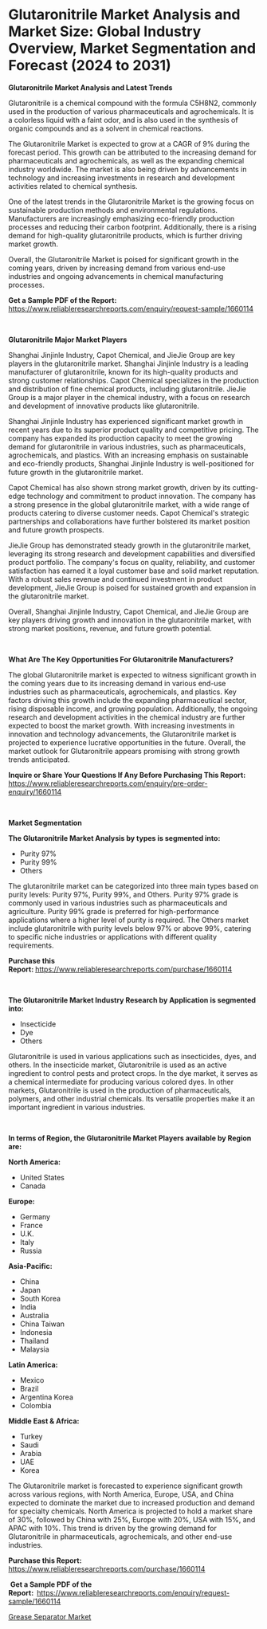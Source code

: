 <p><h1>Glutaronitrile Market Analysis and Market Size: Global Industry Overview, Market Segmentation and Forecast (2024 to 2031)</h1></p><p><strong>Glutaronitrile Market Analysis and Latest Trends</strong></p>
<p><p>Glutaronitrile is a chemical compound with the formula C5H8N2, commonly used in the production of various pharmaceuticals and agrochemicals. It is a colorless liquid with a faint odor, and is also used in the synthesis of organic compounds and as a solvent in chemical reactions.</p><p>The Glutaronitrile Market is expected to grow at a CAGR of 9% during the forecast period. This growth can be attributed to the increasing demand for pharmaceuticals and agrochemicals, as well as the expanding chemical industry worldwide. The market is also being driven by advancements in technology and increasing investments in research and development activities related to chemical synthesis.</p><p>One of the latest trends in the Glutaronitrile Market is the growing focus on sustainable production methods and environmental regulations. Manufacturers are increasingly emphasizing eco-friendly production processes and reducing their carbon footprint. Additionally, there is a rising demand for high-quality glutaronitrile products, which is further driving market growth.</p><p>Overall, the Glutaronitrile Market is poised for significant growth in the coming years, driven by increasing demand from various end-use industries and ongoing advancements in chemical manufacturing processes.</p></p>
<p><strong>Get a Sample PDF of the Report:&nbsp;</strong> <a href="https://www.reliableresearchreports.com/enquiry/request-sample/1660114">https://www.reliableresearchreports.com/enquiry/request-sample/1660114</a></p>
<p>&nbsp;</p>
<p><strong>Glutaronitrile Major Market Players</strong></p>
<p><p>Shanghai Jinjinle Industry, Capot Chemical, and JieJie Group are key players in the glutaronitrile market. Shanghai Jinjinle Industry is a leading manufacturer of glutaronitrile, known for its high-quality products and strong customer relationships. Capot Chemical specializes in the production and distribution of fine chemical products, including glutaronitrile. JieJie Group is a major player in the chemical industry, with a focus on research and development of innovative products like glutaronitrile.</p><p>Shanghai Jinjinle Industry has experienced significant market growth in recent years due to its superior product quality and competitive pricing. The company has expanded its production capacity to meet the growing demand for glutaronitrile in various industries, such as pharmaceuticals, agrochemicals, and plastics. With an increasing emphasis on sustainable and eco-friendly products, Shanghai Jinjinle Industry is well-positioned for future growth in the glutaronitrile market.</p><p>Capot Chemical has also shown strong market growth, driven by its cutting-edge technology and commitment to product innovation. The company has a strong presence in the global glutaronitrile market, with a wide range of products catering to diverse customer needs. Capot Chemical's strategic partnerships and collaborations have further bolstered its market position and future growth prospects.</p><p>JieJie Group has demonstrated steady growth in the glutaronitrile market, leveraging its strong research and development capabilities and diversified product portfolio. The company's focus on quality, reliability, and customer satisfaction has earned it a loyal customer base and solid market reputation. With a robust sales revenue and continued investment in product development, JieJie Group is poised for sustained growth and expansion in the glutaronitrile market.</p><p>Overall, Shanghai Jinjinle Industry, Capot Chemical, and JieJie Group are key players driving growth and innovation in the glutaronitrile market, with strong market positions, revenue, and future growth potential.</p></p>
<p>&nbsp;</p>
<p><strong>What Are The Key Opportunities For Glutaronitrile Manufacturers?</strong></p>
<p><p>The global Glutaronitrile market is expected to witness significant growth in the coming years due to its increasing demand in various end-use industries such as pharmaceuticals, agrochemicals, and plastics. Key factors driving this growth include the expanding pharmaceutical sector, rising disposable income, and growing population. Additionally, the ongoing research and development activities in the chemical industry are further expected to boost the market growth. With increasing investments in innovation and technology advancements, the Glutaronitrile market is projected to experience lucrative opportunities in the future. Overall, the market outlook for Glutaronitrile appears promising with strong growth trends anticipated.</p></p>
<p><strong>Inquire or Share Your Questions If Any Before Purchasing This Report:</strong> <a href="https://www.reliableresearchreports.com/enquiry/pre-order-enquiry/1660114">https://www.reliableresearchreports.com/enquiry/pre-order-enquiry/1660114</a></p>
<p>&nbsp;</p>
<p><strong>Market Segmentation</strong></p>
<p><strong>The Glutaronitrile Market Analysis by types is segmented into:</strong></p>
<p><ul><li>Purity 97%</li><li>Purity 99%</li><li>Others</li></ul></p>
<p><p>The glutaronitrile market can be categorized into three main types based on purity levels: Purity 97%, Purity 99%, and Others. Purity 97% grade is commonly used in various industries such as pharmaceuticals and agriculture. Purity 99% grade is preferred for high-performance applications where a higher level of purity is required. The Others market include glutaronitrile with purity levels below 97% or above 99%, catering to specific niche industries or applications with different quality requirements.</p></p>
<p><strong>Purchase this Report:&nbsp;</strong><a href="https://www.reliableresearchreports.com/purchase/1660114">https://www.reliableresearchreports.com/purchase/1660114</a></p>
<p>&nbsp;</p>
<p><strong>The Glutaronitrile Market Industry Research by Application is segmented into:</strong></p>
<p><ul><li>Insecticide</li><li>Dye</li><li>Others</li></ul></p>
<p><p>Glutaronitrile is used in various applications such as insecticides, dyes, and others. In the insecticide market, Glutaronitrile is used as an active ingredient to control pests and protect crops. In the dye market, it serves as a chemical intermediate for producing various colored dyes. In other markets, Glutaronitrile is used in the production of pharmaceuticals, polymers, and other industrial chemicals. Its versatile properties make it an important ingredient in various industries.</p></p>
<p>&nbsp;</p>
<p><strong>In terms of Region, the Glutaronitrile Market Players available by Region are:</strong></p>
<p>
    <p> <strong> North America: </strong>
        <ul>
            <li>United States</li>
            <li>Canada</li>
        </ul>
        </p> 
    <p> <strong> Europe: </strong>
        <ul>
            <li>Germany</li>
            <li>France</li>
            <li>U.K.</li>
            <li>Italy</li>
            <li>Russia</li>
        </ul>
        </p> 
    <p> <strong> Asia-Pacific: </strong>
        <ul>
            <li>China</li>
            <li>Japan</li>
            <li>South Korea</li>
            <li>India</li>
            <li>Australia</li>
            <li>China Taiwan</li>
            <li>Indonesia</li>
            <li>Thailand</li>
            <li>Malaysia</li>
        </ul>
        </p> 
    <p> <strong> Latin America: </strong>
        <ul>
            <li>Mexico</li>
            <li>Brazil</li>
            <li>Argentina Korea</li>
            <li>Colombia</li>
        </ul>
        </p> 
    <p> <strong> Middle East & Africa: </strong>
        <ul>
            <li>Turkey</li>
            <li>Saudi</li>
            <li>Arabia</li>
            <li>UAE</li>
            <li>Korea</li>
        </ul>
    </p>
    </p>
<p><p>The Glutaronitrile market is forecasted to experience significant growth across various regions, with North America, Europe, USA, and China expected to dominate the market due to increased production and demand for specialty chemicals. North America is projected to hold a market share of 30%, followed by China with 25%, Europe with 20%, USA with 15%, and APAC with 10%. This trend is driven by the growing demand for Glutaronitrile in pharmaceuticals, agrochemicals, and other end-use industries.</p></p>
<p><strong>Purchase this Report: </strong><a href="https://www.reliableresearchreports.com/purchase/1660114">https://www.reliableresearchreports.com/purchase/1660114</a></p>
<p>&nbsp;<strong>Get a Sample PDF of the Report:&nbsp;&nbsp;</strong><a href="https://www.reliableresearchreports.com/enquiry/request-sample/1660114">https://www.reliableresearchreports.com/enquiry/request-sample/1660114</a></p>
<p><strong></strong></p>
<p><p><a href="https://military-diascia-e68.notion.site/Global-Grease-Separator-Market-by-Types-Applications-and-Major-Players-with-Regional-Growth-Rate--6654eafe0065489f8e929d85ed71a5ac">Grease Separator Market</a></p></p>